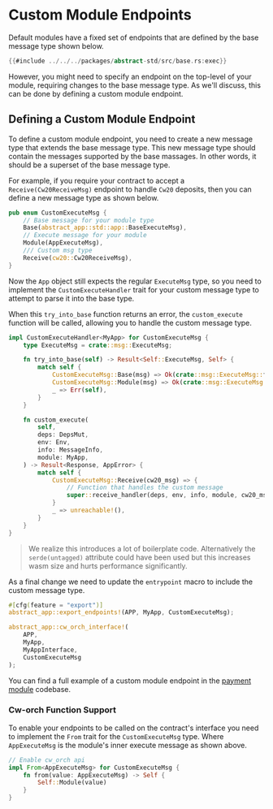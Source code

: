 # Custom Module Endpoints

Default modules have a fixed set of endpoints that are defined by the base message type shown below.

```rust
{{#include ../../../packages/abstract-std/src/base.rs:exec}}
```

However, you might need to specify an endpoint on the top-level of your module, requiring changes to the base message type. As we'll discuss, this can be done by defining a custom module endpoint.

## Defining a Custom Module Endpoint

To define a custom module endpoint, you need to create a new message type that extends the base message type. This new message type should contain the messages supported by the base massages. In other words, it should be a superset of the base message type.

For example, if you require your contract to accept a `Receive(Cw20ReceiveMsg)` endpoint to handle `Cw20` deposits, then you can define a new message type as shown below.

```rust
pub enum CustomExecuteMsg {
    // Base message for your module type
    Base(abstract_app::std::app::BaseExecuteMsg),
    // Execute message for your module
    Module(AppExecuteMsg),
    /// Custom msg type
    Receive(cw20::Cw20ReceiveMsg),
}
```

Now the `App` object still expects the regular `ExecuteMsg` type, so you need to implement the `CustomExecuteHandler` trait for your custom message type to attempt to parse it into the base type.

When this `try_into_base` function returns an error, the `custom_execute` function will be called, allowing you to handle the custom message type.

```rust
impl CustomExecuteHandler<MyApp> for CustomExecuteMsg {
    type ExecuteMsg = crate::msg::ExecuteMsg;

    fn try_into_base(self) -> Result<Self::ExecuteMsg, Self> {
        match self {
            CustomExecuteMsg::Base(msg) => Ok(crate::msg::ExecuteMsg::from(msg)),
            CustomExecuteMsg::Module(msg) => Ok(crate::msg::ExecuteMsg::from(msg)),
            _ => Err(self),
        }
    }

    fn custom_execute(
        self,
        deps: DepsMut,
        env: Env,
        info: MessageInfo,
        module: MyApp,
    ) -> Result<Response, AppError> {
        match self {
            CustomExecuteMsg::Receive(cw20_msg) => {
                // Function that handles the custom message
                super::receive_handler(deps, env, info, module, cw20_msg)
            }
            _ => unreachable!(),
        }
    }
}
```

> We realize this introduces a lot of boilerplate code. Alternatively the `serde(untagged)` attribute could have been used but this increases wasm size and hurts performance significantly.

As a final change we need to update the `entrypoint` macro to include the custom message type.

```rust
#[cfg(feature = "export")]
abstract_app::export_endpoints!(APP, MyApp, CustomExecuteMsg);

abstract_app::cw_orch_interface!(
    APP,
    MyApp,
    MyAppInterface,
    CustomExecuteMsg
);
```

You can find a full example of a custom module endpoint in the [payment module](https://github.com/AbstractSDK/abstract/tree/main/modules/contracts/apps/payment) codebase.

### Cw-orch Function Support

To enable your endpoints to be called on the contract's interface you need to implement the `From` trait for the `CustomExecuteMsg` type. Where `AppExecuteMsg` is the module's inner execute message as shown above.

```rust
// Enable cw_orch api
impl From<AppExecuteMsg> for CustomExecuteMsg {
    fn from(value: AppExecuteMsg) -> Self {
        Self::Module(value)
    }
}
```
